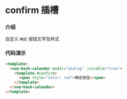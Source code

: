 # confirm 插槽

### 介绍

自定义 `确定` 按钮文字及样式

### 代码演示

```html
<template>
  <vue-hash-calendar model="dialog" :visible="true">
    <template #confirm>
      <span style="color: red">确定按钮</span>
    </template>
  </vue-hash-calendar>
</template>
```

